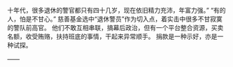 十年代，很多退休的警官都只有四十几岁，现在依旧精力充沛，年富力强。”
“有的人，怕是不甘心。”
慈善基金选中“退休警员”作为切入点，着实击中很多不甘寂寞的警队前高官。
他们不敢互相串联，搞幕后政治，但有一个平台整合资源，买卖名额，收受贿赂，扶持班底的事情，干起来异常顺手。
捐款是一种示好，亦是一种试探。

——

